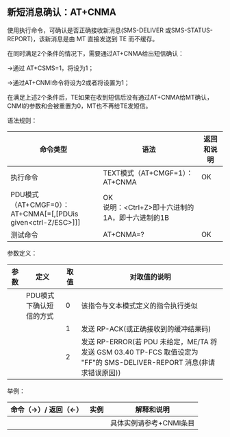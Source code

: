 ## 新短消息确认：AT+CNMA

使用执行命令，可确认是否正确接收新消息(SMS-DELIVER 或SMS-STATUS-REPORT)，该新消息是由 MT 直接发送到 TE 而不缓存。

在同时满足2个条件的情况下，需要通过AT+CNMA给出短信确认：

→通过 AT+CSMS=1，将<service>设为1；

→通过AT+CNMI命令将<mt>设为2或者将<ds>设置为1；

在满足上述2个条件后，TE如果在收到短信后没有通过AT+CNMA给MT确认，CNMI的参数<mt>和<ds>会被重置为0，MT也不再给TE发短信。

 

语法规则：

| 命令类型                                                     | 语法                                                    | 返回和说明 |
| ------------------------------------------------------------ | ------------------------------------------------------- | ---------- |
| 执行命令                                                     | TEXT模式（AT+CMGF=1）：AT+CNMA                          | OK         |
| PDU模式（AT+CMGF=0）：<br>AT+CNMA[=<n>[,<length>[<CR>PDUis given<ctrl-Z/ESC>]]] | OK<br>说明：<Ctrl+Z>即十六进制的1A，<ESC>即十六进制的1B |            |
| 测试命令                                                     | AT+CNMA=?                                               | OK         |

 

参数定义：

| 参数 | 定义                    | 取值 | 对取值的说明                                                 |
| ---- | ----------------------- | ---- | ------------------------------------------------------------ |
| <n>  | PDU模式下确认短信的方式 | 0    | 该指令与文本模式定义的指令执行类似                           |
|      |                         | 1    | 发送 RP-ACK(或正确接收到的缓冲结果码)                        |
|      |                         | 2    | 发送 RP-ERROR(若 PDU 未给定，ME/TA 将发送 GSM 03.40 TP-FCS 取值设定为 "FF"的 SMS-DELIVER-REPORT 消息(非请求错误原因)) |

 

举例：

| 命令（→）/  返回（←） | 实例 | 解释和说明              |
| --------------------- | ---- | ----------------------- |
|                       |      | 具体实例请参考+CNMI条目 |
